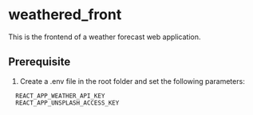 # weathered_front

This is the frontend of a weather forecast web application.

## Prerequisite

1. Create a .env file in the root folder and set the following parameters:

```
  REACT_APP_WEATHER_API_KEY
  REACT_APP_UNSPLASH_ACCESS_KEY
```
